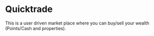 # Quicktrade

This is a user driven market place where you can buy/sell your wealth (Points/Cash and properties).
